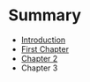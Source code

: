 # Summary

* [Introduction](README.md)
* [First Chapter](chapter1.md)
* [Chapter 2](chapter_2.md)
* Chapter 3

